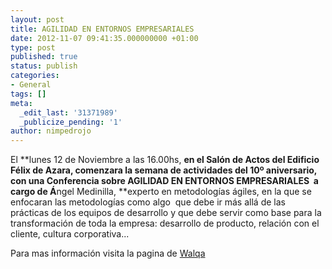 ```yaml
---
layout: post
title: AGILIDAD EN ENTORNOS EMPRESARIALES
date: 2012-11-07 09:41:35.000000000 +01:00
type: post
published: true
status: publish
categories:
- General
tags: []
meta:
  _edit_last: '31371989'
  _publicize_pending: '1'
author: nimpedrojo
---
```

El **lunes 12 de Noviembre a las 16.00hs, **en el Salón de Actos del
Edificio Félix de Azara, comenzara la semana de actividades del 10º
aniversario, con una Conferencia sobre **AGILIDAD EN ENTORNOS
EMPRESARIALES**  a cargo de Á**ngel Medinilla, **experto en metodologías
ágiles, en la que se enfocaran las metodologías como algo  que debe ir
más allá de las prácticas de los equipos de desarrollo y que debe servir
como base para la transformación de toda la empresa: desarrollo de
producto, relación con el cliente, cultura corporativa...

Para mas información visita la pagina de
[Walqa](http://www.ptwalqa.com/detalle-evento/669/conferencia-sobre-agilidad-en-entornos-empresariales/)[\
](http://www.ptwalqa.com/detalle-evento/669/conferencia-sobre-agilidad-en-entornos-empresariales/ "Walqa")
